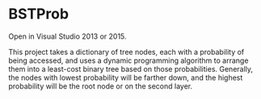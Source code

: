 # BSTProb #

Open in Visual Studio 2013 or 2015.

This project takes a dictionary of tree nodes, each with a probability of being accessed, and uses a dynamic programming algorithm to arrange them into a least-cost binary tree based on those probabilities. Generally, the nodes with lowest probability will be farther down, and the highest probability will be the root node or on the second layer.
